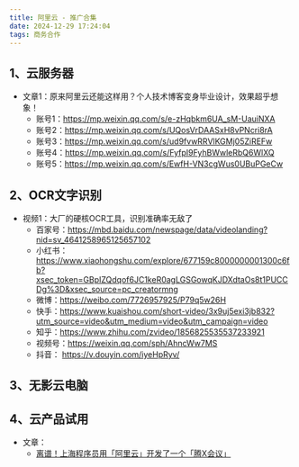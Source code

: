 ```yaml
---
title: 阿里云 - 推广合集
date: 2024-12-29 17:24:04
tags: 商务合作
---
```


## 1、云服务器

- 文章1：原来阿里云还能这样用？个人技术博客变身毕业设计，效果超乎想象！
    - 账号1：https://mp.weixin.qq.com/s/e-zHqbkm6UA_sM-UauiNXA
    - 账号2：https://mp.weixin.qq.com/s/UQosVrDAASxH8vPNcri8rA
    - 账号3：https://mp.weixin.qq.com/s/ud9fvwRRVlKGMj05ZiREFw
    - 账号4：https://mp.weixin.qq.com/s/FyfpI9FyhBWwleRbQ6WlXQ
    - 账号5：https://mp.weixin.qq.com/s/EwfH-VN3cgWus0UBuPGeCw


## 2、OCR文字识别

- 视频1：大厂的硬核OCR工具，识别准确率无敌了
  - 百家号：https://mbd.baidu.com/newspage/data/videolanding?nid=sv_4641258965125657102
  - 小红书：https://www.xiaohongshu.com/explore/677159c8000000001300c6fb?xsec_token=GBpIZQdqof6JC1keR0agLGSGowqKJDXdtaOs8t1PUCCDg%3D&xsec_source=pc_creatormng
  - 微博：https://weibo.com/7726957925/P79q5w26H
  - 快手：https://www.kuaishou.com/short-video/3x9uj5exi3jb832?utm_source=video&utm_medium=video&utm_campaign=video
  - 知乎：https://www.zhihu.com/zvideo/1856825535537233921
  - 视频号：https://weixin.qq.com/sph/AhncWw7MS
  - 抖音： https://v.douyin.com/iyeHpRyv/

## 3、无影云电脑

## 4、云产品试用

- 文章：
  - [离谱！上海程序员用「阿里云」开发了一个「腾X会议」](https://mp.weixin.qq.com/s/q1svsJFsuNkWVEsKWU3Q0A)
